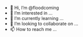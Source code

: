 - 👋 Hi, I’m @floodcoming
- 👀 I’m interested in ...
- 🌱 I’m currently learning ...
- 💞️ I’m looking to collaborate on ...
- 📫 How to reach me ...

<!---
floodcoming/floodcoming is a ✨ special ✨ repository because its `README.md` (this file) appears on your GitHub profile.
You can click the Preview link to take a look at your changes.
--->
